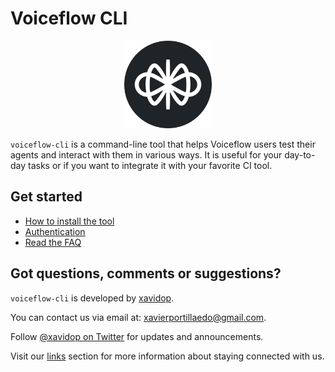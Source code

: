 # Voiceflow CLI

<p align="center">
  <img alt="Vocieflow Logo" src="/images/logo.png" height="140" weight="140" />
</p>


`voiceflow-cli` is a command-line tool that helps Voiceflow users test their agents and interact with them in various ways.
It is useful for your day-to-day tasks or if you want to integrate it with your favorite CI tool.


## Get started

* [How to install the tool](/overview/install)
* [Authentication](/overview/authentication)
* [Read the FAQ](/overview/faq)

## Got questions, comments or suggestions?

`voiceflow-cli` is developed by [xavidop](https://github.com/xavidop).

You can contact us via email at: [xavierportillaedo@gmail.com](mailto:xavierportillaedo@gmail.com).

Follow [@xavidop on Twitter](https://x.com/xavidop) for updates and announcements.

Visit our [links](/links) section for more information about staying connected with us.
